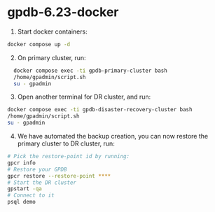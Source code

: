 # gpdb-6.23-docker

1. Start docker containers:
```bash
docker compose up -d
```
2. On primary cluster, run:
```bash
  docker compose exec -ti gpdb-primary-cluster bash
  /home/gpadmin/script.sh
  su - gpadmin
  ```
3. Open another terminal for DR cluster, and run:
  ```bash
  docker compose exec -ti gpdb-disaster-recovery-cluster bash
  /home/gpadmin/script.sh
  su - gpadmin
 ```
4. We have automated the backup creation, you can now restore the primary cluster to DR cluster, run:
  ```bash
  # Pick the restore-point id by running:
  gpcr info
  # Restore your GPDB
  gpcr restore --restore-point **** 
  # Start the DR cluster
  gpstart -qa 
  # Connect to it
  psql demo
   ```
